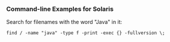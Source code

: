 ### Command-line Examples for Solaris
Search for filenames with the word "Java" in it:

`find / -name "java" -type f -print -exec {} -fullversion \;`
